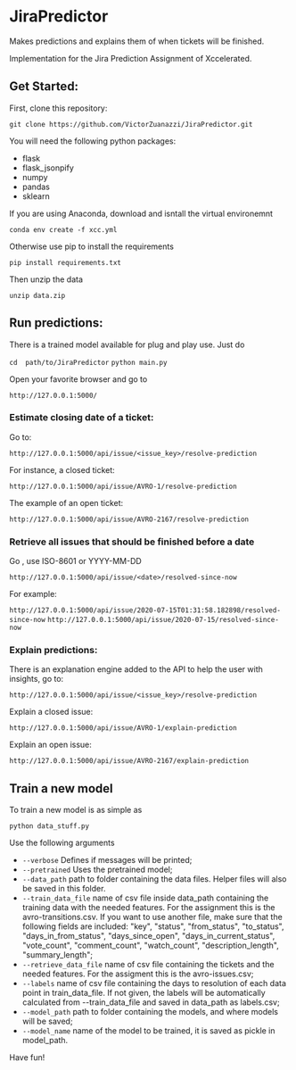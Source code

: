 # JiraPredictor
Makes predictions and explains them of when tickets will be finished.

Implementation for the Jira Prediction Assignment of Xccelerated.

## Get Started:

First, clone this repository:

```git clone https://github.com/VictorZuanazzi/JiraPredictor.git ``` 

You will need the following python packages:
* flask
* flask_jsonpify
* numpy
* pandas
* sklearn

If you are using Anaconda, download and isntall the virtual environemnt


```conda env create -f xcc.yml```

Otherwise use pip to install the requirements


```pip install requirements.txt ```

Then unzip the data 


```unzip data.zip```

## Run predictions:

There is a trained model available for plug and play use. Just do


```cd  path/to/JiraPredictor```
```python main.py```

Open your favorite browser and go to


```http://127.0.0.1:5000/```

### Estimate closing date of a ticket:

Go to:


```http://127.0.0.1:5000/api/issue/<issue_key>/resolve-prediction```

For instance, a closed ticket:


```http://127.0.0.1:5000/api/issue/AVRO-1/resolve-prediction```

The example of an open ticket:


```http://127.0.0.1:5000/api/issue/AVRO-2167/resolve-prediction```

### Retrieve all issues that should be finished before a date

Go , use ISO-8601 or YYYY-MM-DD


```http://127.0.0.1:5000/api/issue/<date>/resolved-since-now```
  
For example:


```http://127.0.0.1:5000/api/issue/2020-07-15T01:31:58.182898/resolved-since-now```
```http://127.0.0.1:5000/api/issue/2020-07-15/resolved-since-now```
 

### Explain predictions:

There is an explanation engine added to the API to help the user with insights, go to:


```http://127.0.0.1:5000/api/issue/<issue_key>/resolve-prediction```


Explain a closed issue:


```http://127.0.0.1:5000/api/issue/AVRO-1/explain-prediction```

Explain an open issue:


```http://127.0.0.1:5000/api/issue/AVRO-2167/explain-prediction```


## Train a new model

To train a new model is as simple as

```python data_stuff.py```

Use the following arguments
* ```--verbose``` Defines if messages will be printed;
* ```--pretrained``` Uses the pretrained model;
* ```--data_path``` path to folder containing the data files. Helper files will also be saved in this folder.
* ```--train_data_file``` name of csv file inside data_path containing the training data with the needed features. For the assignment this is the avro-transitions.csv. If you want to use another file, make sure that the following fields are included: "key", "status", "from_status", "to_status", "days_in_from_status", "days_since_open", "days_in_current_status", "vote_count", "comment_count", "watch_count", "description_length", "summary_length";
* ```--retrieve_data_file``` name of csv file containing the tickets and the needed features. For the assigment this is the avro-issues.csv;
* ```--labels``` name of csv file containing the days to resolution of each data point in train_data_file. If not given, the labels will be automatically calculated from --train_data_file and saved in data_path as labels.csv;
* ```--model_path``` path to folder containing the models, and where models will be saved;
* ```--model_name``` name of the model to be trained, it is saved as pickle in model_path.


Have fun!

